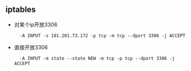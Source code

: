 ## iptables
- 对某个ip开放3306

		-A INPUT -s 101.201.73.172 -p tcp -m tcp --dport 3306 -j ACCEPT
- 直接开放3306

		-A INPUT -m state --state NEW -m tcp -p tcp --dport 3306 -j ACCEPT